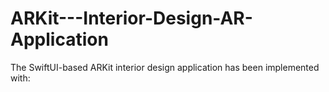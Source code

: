 # ARKit---Interior-Design-AR-Application
The SwiftUI-based ARKit interior design application has been implemented with:
